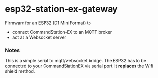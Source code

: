 # esp32-station-ex-gateway

Firmware for an ESP32 (D1 Mini Format) to

* connect CommandStation-EX to an MQTT broker
* act as a Websocket server

### Notes

This is a simple serial to mqtt/websocket bridge. The ESP32 has to be connected to your CommandStationEX via serial port. It **replaces** the Wifi shield method.
